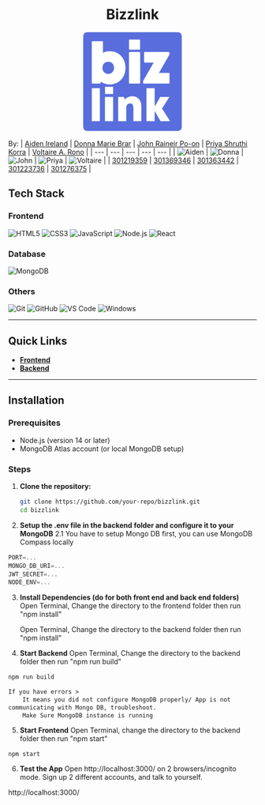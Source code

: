 <h1 align="center">Bizzlink</h1>


<p align="center">
  <img src="frontend/public/bizlink-icon.png" alt="Bizzlink Logo" width="200" height="200">
</p>


By:
| [Aiden Ireland](https://github.com/AidenIreland) | [Donna Marie Brar](https://github.com/dmvbnoob) | [John Raineir Po-on](https://github.com/johnraineir) | [Priya Shruthi Korra](https://github.com/priyakorr) | [Voltaire A. Rono](https://github.com/voltaire36) |
| --- | --- | --- | --- | --- |
| ![Aiden](https://images.weserv.nl/?url=avatars.githubusercontent.com/AidenRIreland?v=4&h=150&w=150&fit=cover&mask=circle&maxage=7d) | ![Donna](https://images.weserv.nl/?url=avatars.githubusercontent.com/dmvbnoob?v=4&h=150&w=150&fit=cover&mask=circle&maxage=7d) | ![John](https://images.weserv.nl/?url=avatars.githubusercontent.com/johnraineir?v=4&h=150&w=150&fit=cover&mask=circle&maxage=7d) | ![Priya](https://images.weserv.nl/?url=avatars.githubusercontent.com/priyakorr?v=4&h=150&w=150&fit=cover&mask=circle&maxage=7d) | ![Voltaire](https://images.weserv.nl/?url=avatars.githubusercontent.com/voltaire36?v=4&h=150&w=150&fit=cover&mask=circle&maxage=7d) |
| [301219359](mailto:airelan5@my.centennialcollege.ca) | [301369346](mailto:dbrar25@my.centennialcollege.ca) | [301363442](mailto:jpoon26@my.centennialcollege.ca) | [301223736](mailto:pkorra@my.centennialcollege.ca) | [301276375](mailto:vrono@my.centennialcollege.ca) |


## Tech Stack

### Frontend
![HTML5](https://img.shields.io/badge/-HTML5-E34F26?logo=html5&logoColor=white)
![CSS3](https://img.shields.io/badge/-CSS3-1572B6?logo=css3&logoColor=white)
![JavaScript](https://img.shields.io/badge/-JavaScript-F7DF1E?logo=javascript&logoColor=black)
![Node.js](https://img.shields.io/badge/-Node.js-339933?logo=node.js&logoColor=white)
![React](https://img.shields.io/badge/-React-61DAFB?logo=react&logoColor=black)

### Database
![MongoDB](https://img.shields.io/badge/-MongoDB-47A248?logo=mongodb&logoColor=white)

### Others
![Git](https://img.shields.io/badge/-Git-F05032?logo=git&logoColor=white)
![GitHub](https://img.shields.io/badge/-GitHub-181717?logo=github&logoColor=white)
![VS Code](https://img.shields.io/badge/-VS%20Code-007ACC?logo=visual-studio-code&logoColor=white)
![Windows](https://img.shields.io/badge/-Windows-0078D6?logo=windows&logoColor=white)

---

## Quick Links

- **[Frontend](#frontend)**
- **[Backend](#backend)**

---

## Installation

### Prerequisites
- Node.js (version 14 or later)
- MongoDB Atlas account (or local MongoDB setup)

### Steps
1. **Clone the repository:**
   ```bash
   git clone https://github.com/your-repo/bizzlink.git
   cd bizzlink
2. **Setup the .env file in the backend folder and configure it to your MongoDB**
    2.1 You have to setup Mongo DB first, you can use MongoDB Compass locally 

```js
PORT=...
MONGO_DB_URI=...
JWT_SECRET=...
NODE_ENV=...
```


3. **Install Dependencies (do for both front end and back end folders)**
    Open Terminal,
    Change the directory to the frontend folder then run "npm install"

    Open Terminal,
    Change the directory to the backend folder then run "npm install"



4. **Start Backend**
   Open Terminal, 
   Change the directory to the backend folder then run "npm run build" 


```shell
npm run build
```
    If you have errors > 
        It means you did not configure MongoDB properly/ App is not communicating with Mongo DB, troubleshoot. 
        Make Sure MongoDB instance is running



5. **Start Frontend**
    Open Terminal, 
    change the directory to the backend folder then run "npm start"

```shell
npm start
```


6. **Test the App** 
    Open http://localhost:3000/ on 2 browsers/incognito mode. 
    Sign up 2 different accounts, and talk to yourself. 

http://localhost:3000/
